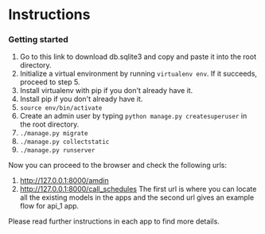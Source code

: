 # Instructions

### Getting started

1. Go to this link to download db.sqlite3 and copy and paste it into the root directory.
2. Initialize a virtual environment by running `virtualenv env`. If it succeeds, proceed to step 5.
3. Install virtualenv with pip if you don't already have it.
4. Install pip if you don't already have it.
5. `source env/bin/activate`
6. Create an admin user by typing `python manage.py createsuperuser` in the root directory.
7. `./manage.py migrate`
8. `./manage.py collectstatic`
9. `./manage.py runserver`

Now you can proceed to the browser and check the following urls:
1. http://127.0.0.1:8000/amdin
2. http://127.0.0.1:8000/call_schedules
The first url is where you can locate all the existing models in the apps and the second url gives an example flow for api_1 app.

Please read further instructions in each app to find more details.
